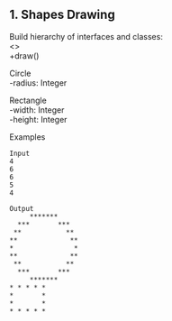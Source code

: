 ## 1. Shapes Drawing

Build hierarchy of interfaces and classes: <br>
<<Drawable>><br>
+draw()

Circle<br>
-radius: Integer

Rectangle<br>
-width: Integer<br>
-height: Integer<br>

Examples

```
Input	
4
6
6
5
4	 

Output    
     *******     
  ***       ***  
 **           ** 
**             **
*               *
**             **
 **           ** 
  ***       ***  
     *******
* * * * *
*       *
*       *
* * * * *
```
